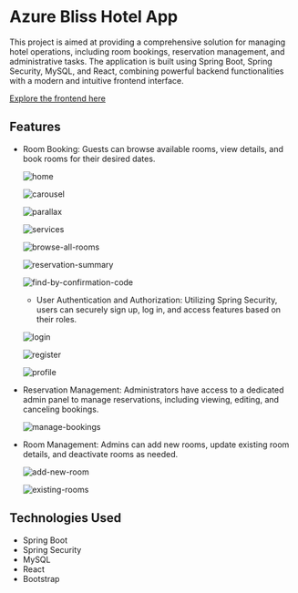 # Azure Bliss Hotel App

This project is aimed at providing a comprehensive solution for managing hotel operations, including room bookings, reservation management, and administrative tasks. The application is built using Spring Boot, Spring Security, MySQL, and React, combining powerful backend functionalities with a modern and intuitive frontend interface.

[Explore the frontend here](https://github.com/linimary/azure-bliss-hotel-client)

## Features
  
- Room Booking: Guests can browse available rooms, view details, and book rooms for their desired dates.

  ![home](https://github.com/linimary/Azure-Bliss-Hotel-server/assets/125043957/777962ae-4713-49cc-a218-1adb184feb78)

  ![carousel](https://github.com/linimary/Azure-Bliss-Hotel-server/assets/125043957/123df62a-ddd0-4fb2-864f-660cd91cdf75)

  ![parallax](https://github.com/linimary/Azure-Bliss-Hotel-server/assets/125043957/c1e5a902-8ed3-41a4-8683-f14c01121f54)

  ![services](https://github.com/linimary/Azure-Bliss-Hotel-server/assets/125043957/8ec7b0b7-8829-427a-9f2a-564c0bd891f9)

  ![browse-all-rooms](https://github.com/linimary/Azure-Bliss-Hotel-server/assets/125043957/48da6ad5-47d4-4eb2-b36a-0762ff9c7b25)

  ![reservation-summary](https://github.com/linimary/Azure-Bliss-Hotel-server/assets/125043957/077bce98-47df-447f-a6dd-f8ab6da2d892)

  ![find-by-confirmation-code](https://github.com/linimary/Azure-Bliss-Hotel-server/assets/125043957/ef77900a-a629-4183-83ce-e15c211f5ac4)

  - User Authentication and Authorization: Utilizing Spring Security, users can securely sign up, log in, and access features based on their roles.
  
  ![login](https://github.com/linimary/Azure-Bliss-Hotel-server/assets/125043957/9fc6f523-4e41-416b-9671-d8a7cfa1a923)

  ![register](https://github.com/linimary/Azure-Bliss-Hotel-server/assets/125043957/54e036f6-a286-4c31-b31d-809ca17507a8)

  ![profile](https://github.com/linimary/Azure-Bliss-Hotel-server/assets/125043957/664fb753-227e-464c-a3ab-2e40dc888077)

- Reservation Management: Administrators have access to a dedicated admin panel to manage reservations, including viewing, editing, and canceling bookings.

  ![manage-bookings](https://github.com/linimary/Azure-Bliss-Hotel-server/assets/125043957/59d7d2d9-1734-4ec8-82f2-604043163779)
  
- Room Management: Admins can add new rooms, update existing room details, and deactivate rooms as needed.

  ![add-new-room](https://github.com/linimary/Azure-Bliss-Hotel-server/assets/125043957/5b1adad5-53b7-4f70-95c7-7d3c8aa709a9)

  ![existing-rooms](https://github.com/linimary/Azure-Bliss-Hotel-server/assets/125043957/6e50ffa5-b047-4005-be56-891559fb80eb)


## Technologies Used
- Spring Boot
- Spring Security
- MySQL
- React
- Bootstrap
